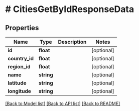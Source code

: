 # # CitiesGetByIdResponseData

## Properties

Name | Type | Description | Notes
------------ | ------------- | ------------- | -------------
**id** | **float** |  | [optional]
**country_id** | **float** |  | [optional]
**region_id** | **float** |  | [optional]
**name** | **string** |  | [optional]
**latitude** | **string** |  | [optional]
**longitude** | **string** |  | [optional]

[[Back to Model list]](../../README.md#models) [[Back to API list]](../../README.md#endpoints) [[Back to README]](../../README.md)
